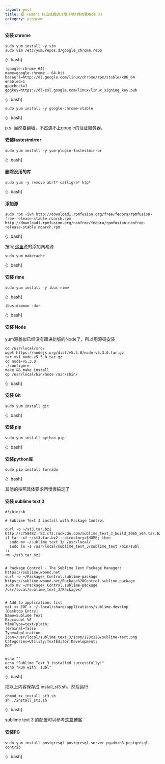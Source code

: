 ```yaml
---
layout: post
title: 把 Fedora 打造成我的开发环境(然而我用os x)
category: program
---
```



#### 安装 chrome
~~~
sudo yum install -y vim
sudo vim /etc/yum.repos.d/google_chrome.repo
~~~
{: .bash}

~~~
[google-chrome-64]
name=google-chrome - 64-bit
baseurl=http://dl.google.com/linux/chrome/rpm/stable/x86_64
enabled=1
gpgcheck=1
gpgkey=https://dl-ssl.google.com/linux/linux_signing_key.pub
~~~
{: .bash}

~~~
sudo yum install -y google-chrome-stable
~~~
{: .bash}

p.s. 当然要翻墙，不然连不上google的验证服务器。

#### 安装fastestmirror

~~~
sudo yum install -y yum-plugin-fastestmirror
~~~
{: .bash}


#### 删除没用的库
~~~
sudo yum -y remove abrt* calligra* ktp*
~~~
{: .bash}


#### 添加源
~~~
sudo rpm -ivh http://download1.rpmfusion.org/free/fedora/rpmfusion-free-release-stable.noarch.rpm http://download1.rpmfusion.org/nonfree/fedora/rpmfusion-nonfree-release-stable.noarch.rpm
~~~
{: .bash}


按照 [这里](http://mirrors.163.com/.help/fedora.html)说的添加网易源

~~~
sudo yum makecache
~~~
{: .bash}


#### 安装 rime

~~~
sudo yum install -y ibus-rime
~~~
{: .bash}


~~~
ibus-daemon -dxr
~~~
{: .bash}


#### 安装 Node

yum源貌似已经没有跟进新版的Node了，所以用源码安装

~~~
cd /usr/local/src/
wget https://nodejs.org/dist/v5.3.0/node-v5.3.0.tar.gz
tar xvf node-v5.3.0.tar.gz
cd node-v5.3.0
./configure
make && make install
cp /usr/local/bin/node /usr/sbin/
~~~
{: .bash}


#### 安装 Git

~~~
sudo yum install git
~~~
{: .bash}


#### 安装 pip

~~~
sudo yum install python-pip
~~~
{: .bash}


#### 安装python库

~~~
sudo pip install tornado
~~~
{: .bash}

其他的按照具体要求再慢慢搞定了

#### 安装 sublime text 3

~~~
#!/bin/sh

# Sublime Text 3 install with Package Control

curl -o ~/st3.tar.bz2 http://c758482.r82.cf2.rackcdn.com/sublime_text_3_build_3065_x64.tar.bz2
if tar -xf ~/st3.tar.bz2 --directory=$HOME; then
  sudo mv ~/sublime_text_3/ /usr/local/
  sudo ln -s /usr/local/sublime_text_3/sublime_text /bin/subl
fi
rm ~/st3.tar.bz2


# Package Control - The Sublime Text Package Manager: https://sublime.wbond.net
curl -o ~/Package\ Control.sublime-package https://sublime.wbond.net/Package%20Control.sublime-package
sudo mv ~/Package\ Control.sublime-package /usr/local/sublime_text_3/Packages/


# Add to applications list
cat << EOF > ~/.local/share/applications/sublime.desktop
[Desktop Entry]
Name=Sublime Text
Exec=subl %F
MimeType=text/plain;
Terminal=false
Type=Application
Icon=/usr/local/sublime_text_3/Icon/128x128/sublime-text.png
Categories=Utility;TextEditor;Development;
EOF


echo ""
echo "Sublime Text 3 installed successfully!"
echo "Run with: subl"
~~~
{: .bash}

把以上内容保存成 install_st3.sh，然后运行
~~~
chmod +x install_st3.sh
sh ./install_st3.sh
~~~
{: .bash}


sublime text 3 的配置可以参考[这篇博客](http://zhangrgk.com/xue-bu-hui-vimde-ren-zen-yang-bai-tuo-idede-fan-nao/)

#### 安装PG

~~~
sudo yum install postgresql postgresql-server pgadmin3 postgresql-contrib
~~~
{: .bash}
